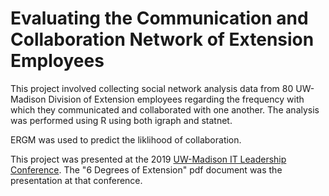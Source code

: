 # Evaluating the Communication and Collaboration Network of Extension Employees

This project involved collecting social network analysis data from 80 UW-Madison Division of Extension employees regarding the frequency with which they communicated and collaborated with one another. The analysis was performed using R using both igraph and statnet. 

ERGM was used to predict the liklihood of collaboration.

This project was presented at the 2019 [UW-Madison IT Leadership Conference](https://itlc.it.wisc.edu/). The "6 Degrees of Extension" pdf document was the presentation at that conference.